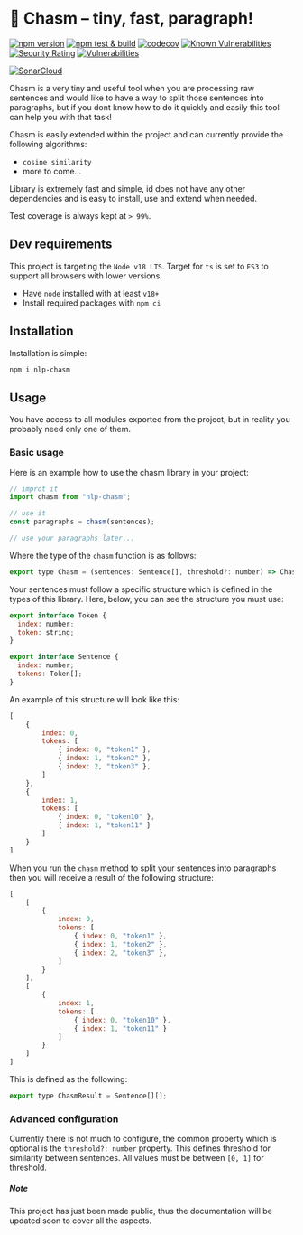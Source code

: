 # 📄 Chasm – tiny, fast, paragraph!

[![npm version](https://badge.fury.io/js/nlp-chasm.svg)](https://badge.fury.io/js/nlp-chasm)
[![npm test & build](https://github.com/MarkusBansky/chasm/actions/workflows/nodejs.yaml/badge.svg?branch=main)](https://github.com/MarkusBansky/chasm/actions/workflows/nodejs.yaml)
[![codecov](https://codecov.io/gh/MarkusBansky/chasm/branch/main/graph/badge.svg?token=M1BGVWCQX8)](https://codecov.io/gh/MarkusBansky/chasm)
[![Known Vulnerabilities](https://snyk.io/test/github/MarkusBansky/chasm/badge.svg)](https://snyk.io/test/github/MarkusBansky/chasm)
[![Security Rating](https://sonarcloud.io/api/project_badges/measure?project=MarkusBansky_chasm&metric=security_rating)](https://sonarcloud.io/summary/new_code?id=MarkusBansky_chasm)
[![Vulnerabilities](https://sonarcloud.io/api/project_badges/measure?project=MarkusBansky_chasm&metric=vulnerabilities)](https://sonarcloud.io/summary/new_code?id=MarkusBansky_chasm)

[![SonarCloud](https://sonarcloud.io/images/project_badges/sonarcloud-black.svg)](https://sonarcloud.io/summary/new_code?id=MarkusBansky_chasm)

Chasm is a very tiny and useful tool when you are processing raw sentences and would like to have a way to split those sentences
into paragraphs, but if you dont know how to do it quickly and easily this tool can help you with that task!

Chasm is easily extended within the project and can currently provide the following algorithms:

- `cosine similarity`
- more to come...

Library is extremely fast and simple, id does not have any other dependencies and is easy to install, use and extend when needed.

Test coverage is always kept at `> 99%`.

## Dev requirements

This project is targeting the `Node v18 LTS`. Target for `ts` is set to `ES3` to support all browsers with lower versions.

- Have `node` installed with at least `v18+`
- Install required packages with `npm ci`

## Installation

Installation is simple:

```bash
npm i nlp-chasm
```

## Usage

You have access to all modules exported from the project, but in reality you probably need only one of them.

### Basic usage

Here is an example how to use the chasm library in your project:

```js
// improt it
import chasm from "nlp-chasm";

// use it
const paragraphs = chasm(sentences);

// use your paragraphs later...
```

Where the type of the `chasm` function is as follows:

```js
export type Chasm = (sentences: Sentence[], threshold?: number) => ChasmResult;
```

Your sentences must follow a specific structure which is defined in the types of this library. Here, below, you can see the
structure you must use:

```js
export interface Token {
  index: number;
  token: string;
}

export interface Sentence {
  index: number;
  tokens: Token[];
}
```

An example of this structure will look like this:

```js
[
    {
        index: 0,
        tokens: [
            { index: 0, "token1" },
            { index: 1, "token2" },
            { index: 2, "token3" },
        ]
    },
    {
        index: 1,
        tokens: [
            { index: 0, "token10" },
            { index: 1, "token11" }
        ]
    }
]
```

When you run the `chasm` method to split your sentences into paragraphs then you will receive a result of the following structure:

```js
[
    [
        {
            index: 0,
            tokens: [
                { index: 0, "token1" },
                { index: 1, "token2" },
                { index: 2, "token3" },
            ]
        }
    ],
    [
        {
            index: 1,
            tokens: [
                { index: 0, "token10" },
                { index: 1, "token11" }
            ]
        }
    ]
]
```

This is defined as the following:

```js
export type ChasmResult = Sentence[][];
```

### Advanced configuration

Currently there is not much to configure, the common property which is optional is the `threshold?: number` property.
This defines threshold for similarity between sentences. All values must be between `[0, 1]` for threshold.

##### Note

This project has just been made public, thus the documentation will be updated soon to cover all the aspects.

